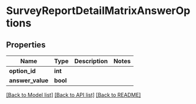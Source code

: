 # SurveyReportDetailMatrixAnswerOptions

## Properties
Name | Type | Description | Notes
------------ | ------------- | ------------- | -------------
**option_id** | **int** |  | 
**answer_value** | **bool** |  | 

[[Back to Model list]](../README.md#documentation-for-models) [[Back to API list]](../README.md#documentation-for-api-endpoints) [[Back to README]](../README.md)


